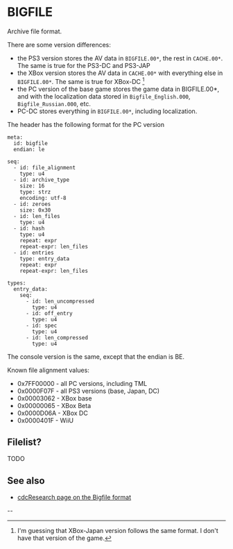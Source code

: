 # BIGFILE

Archive file format. 

There are some version differences:

- the PS3 version stores the AV data in `BIGFILE.00*`, the rest in `CACHE.00*`. The same is true for the PS3-DC and PS3-JAP
- the XBox version stores the AV data in `CACHE.00*` with everything else in `BIGFILE.00*`. The same is true for XBox-DC [^1]
- the PC version of the base game stores the game data in BIGFILE.00*, and with the localization data stored in `Bigfile_English.000`, `Bigfile_Russian.000`, etc.
- PC-DC stores everything in `BIGFILE.00*`, including localization.

The header has the following format for the PC version
```
meta:
  id: bigfile
  endian: le
  
seq: 
  - id: file_alignment
    type: u4
  - id: archive_type
    size: 16
    type: strz
    encoding: utf-8
  - id: zeroes
    size: 0x30
  - id: len_files
    type: u4
  - id: hash
    type: u4
    repeat: expr
    repeat-expr: len_files
  - id: entries
    type: entry_data
    repeat: expr
    repeat-expr: len_files
    
types:
  entry_data:
    seq:
      - id: len_uncompressed
        type: u4
      - id: off_entry
        type: u4
      - id: spec
        type: u4
      - id: len_compressed
        type: u4      
```
The console version is the same, except that the endian is BE.

Known file alignment values:

- 0x7FF00000 - all PC versions, including TML
- 0x0000F07F - all PS3 versions (base, Japan, DC)
- 0x00003062 - XBox base
- 0x00000065 - XBox Beta 
- 0x0000D06A - XBox DC
- 0x0000401F - WiiU

## Filelist?

TODO 


## See also

- [cdcResearch page on the Bigfile format](https://cdcengine.re/docs/files/bigfile)

--

[^1]: I'm guessing that XBox-Japan version follows the same format. I don't have that version of the game. 
